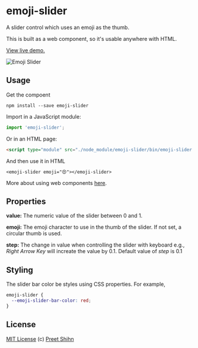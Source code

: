 # emoji-slider
A slider control which uses an emoji as the thumb.

This is built as a web component, so it's usable anywhere with HTML.

[View live demo.](https://pshihn.github.io/emoji-slider/demo/)

![Emoji Slider](https://i.imgur.com/hzzSolP.png)

## Usage

Get the compoent 

```
npm install --save emoji-slider
```

Import in a JavaScript module:

``` javascript
import 'emoji-slider';
```

Or in an HTML page:
```html
<script type="module" src="./node_module/emoji-slider/bin/emoji-slider.js"></script>
```

And then use it in HTML

```
<emoji-slider emoji="😍"></emoji-slider>
```

More about using web components [here](https://lit-element.polymer-project.org/guide/use).

## Properties

**value:** The numeric value of the slider between 0 and 1.

**emoji:** The emoji character to use in the thumb of the slider. If not set, a circular thumb is used.

**step:** The change in value when controlling the slider with keyboard e.g., *Right Arrow Key* will increate the value by 0.1. Default value of *step* is 0.1

## Styling
The slider bar color be styles using CSS properties. For example,

```css
emoji-slider {
  --emoji-slider-bar-color: red;
}
```

## License
[MIT License](https://github.com/pshihn/emoji-slider/blob/master/LICENSE) (c) [Preet Shihn](https://twitter.com/preetster)

